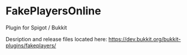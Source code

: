 # FakePlayersOnline
Plugin for Spigot / Bukkit

Desription and release files located here: https://dev.bukkit.org/bukkit-plugins/fakeplayers/
